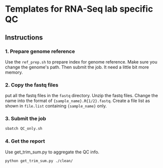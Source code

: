 # Templates for RNA-Seq lab specific QC

## Instructions

### 1. Prepare genome reference

Use the `ref_prep.sh` to prepare index for genome reference. Make sure you change the genome's path. Then submit the job. It need a little bit more memory. 

### 2. Copy the fastq files

put all the fastq files in the `fastq` directory. Unzip the fastq files. Change the name into the format of `{sample_name}.R{1/2}.fastq`. Create a file list as shown in `file.list` containing `{sample_name}` only.

### 3. Submit the job

```bash
sbatch QC_only.sh
```

### 4. Get the report

Use get_trim_sum.py to aggregate the QC info.

```
python get_trim_sum.py ./clean/
```
